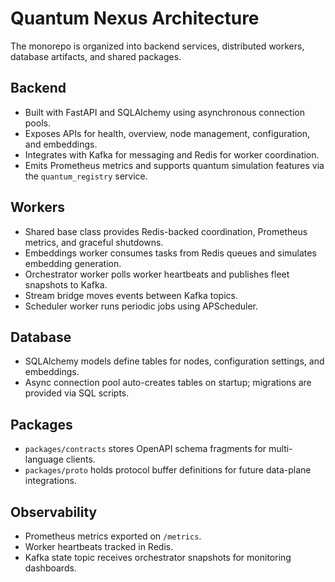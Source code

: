 # Quantum Nexus Architecture

The monorepo is organized into backend services, distributed workers, database artifacts, and shared packages.

## Backend
- Built with FastAPI and SQLAlchemy using asynchronous connection pools.
- Exposes APIs for health, overview, node management, configuration, and embeddings.
- Integrates with Kafka for messaging and Redis for worker coordination.
- Emits Prometheus metrics and supports quantum simulation features via the `quantum_registry` service.

## Workers
- Shared base class provides Redis-backed coordination, Prometheus metrics, and graceful shutdowns.
- Embeddings worker consumes tasks from Redis queues and simulates embedding generation.
- Orchestrator worker polls worker heartbeats and publishes fleet snapshots to Kafka.
- Stream bridge moves events between Kafka topics.
- Scheduler worker runs periodic jobs using APScheduler.

## Database
- SQLAlchemy models define tables for nodes, configuration settings, and embeddings.
- Async connection pool auto-creates tables on startup; migrations are provided via SQL scripts.

## Packages
- `packages/contracts` stores OpenAPI schema fragments for multi-language clients.
- `packages/proto` holds protocol buffer definitions for future data-plane integrations.

## Observability
- Prometheus metrics exported on `/metrics`.
- Worker heartbeats tracked in Redis.
- Kafka state topic receives orchestrator snapshots for monitoring dashboards.

